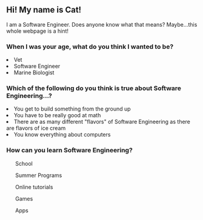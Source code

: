 <!-- … -->
<style>
  .no:hover {background-color:red;}
  .yes:hover {background-color:green;}
</style>
<!-- … -->

<h2>Hi! My name is Cat!</h2>

I am a Software Engineer. Does anyone know what that means? Maybe...this whole webpage is a hint!

<h3>When I was your age, what do you think I wanted to be? </h3>
<li class="no">Vet</li>
<li class="no">Software Engineer</li>
<li class="yes">Marine Biologist</li>

<h3>Which of the following do you think is true about Software Engineering...?</h3>

<li class="yes">You get to build something from the ground up</li>
<li class="no">You have to be really good at math</li>
<li class="yes">There are as many different "flavors" of Software Engineering as there are flavors of ice cream</li>
<li class="no">You know everything about computers</li>


<h3>How can you learn Software Engineering?</h3>
<ul>School</ul>
<ul>Summer Programs</ul>
<ul>Online tutorials</ul>
<ul>Games</ul>
<ul>Apps</ul>

